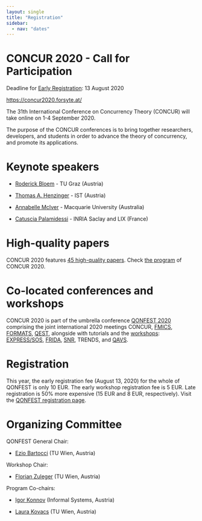 ```yaml
---
layout: single
title: "Registration"
sidebar:
  - nav: "dates"
---
```



CONCUR 2020 - Call for Participation
====================================

Deadline for [Early
Registration](https://qonfest2020.github.io/registration.html): 13 August 2020

https://concur2020.forsyte.at/

The 31th International Conference on Concurrency Theory (CONCUR) will take 
online on 1-4 September 2020.

The purpose of the CONCUR conferences is to bring together researchers, 
developers, and students in order to advance the theory of concurrency, and 
promote its applications.

Keynote speakers
================

 - [Roderick Bloem](https://www.iaik.tugraz.at/person/roderick-bloem/) - TU Graz (Austria)

 - [Thomas A. Henzinger](https://pub.ist.ac.at/~tah/) - IST (Austria)
 
 - [Annabelle McIver](https://researchers.mq.edu.au/en/persons/annabelle-mciver) - Macquarie University (Australia)
 
 - [Catuscia Palamidessi](http://www.lix.polytechnique.fr/Labo/Catuscia.Palamidessi/) - INRIA Saclay and LIX (France)

High-quality papers
===================

CONCUR 2020 features [45 high-quality
papers](https://concur2020.forsyte.at/accepted.html).  Check [the program](https://easychair.org/smart-program/CONCUR20/) of CONCUR 2020.

Co-located conferences and workshops
====================================

CONCUR 2020 is part of the umbrella conference [QONFEST
2020](https://qonfest2020.github.io/) comprising the joint international 2020
meetings CONCUR, [FMICS](https://fmics20.ait.ac.at/),
[FORMATS](https://formats-2020.cs.ru.nl/),
[QEST](http://www.qest.org/qest2020/), alongside with tutorials and the
[workshops](https://concur2020.forsyte.at/workshops.html):
[EXPRESS/SOS](https://express-sos2020.cs.ru.nl/),
[FRIDA](https://frida2020.galois.com/), [SNR](http://www.cs.cas.cz/snr2020/),
TRENDS, and [QAVS](https://qavs.edgecloud.de/).

Registration
============

This year, the early registration fee (August 13, 2020) for the whole of
QONFEST is only 10 EUR. The early workshop registration fee is 5 EUR.  Late
registration is 50% more expensive (15 EUR and 8 EUR, respectively).
Visit the [QONFEST registration page](https://qonfest2020.github.io/registration.html).


Organizing Committee
==================

QONFEST General Chair:

 - [Ezio Bartocci](http://www.eziobartocci.com/)  (TU Wien, Austria)

Workshop Chair:

  - [Florian Zuleger](https://informatics.tuwien.ac.at/people/florian-zuleger)
    (TU Wien, Austria)

Program Co-chairs:

 - [Igor Konnov](https://konnov.github.io/) (Informal Systems, Austria)
 
 - [Laura Kovacs](https://informatics.tuwien.ac.at/people/laura-kovacs) (TU
   Wien, Austria)

